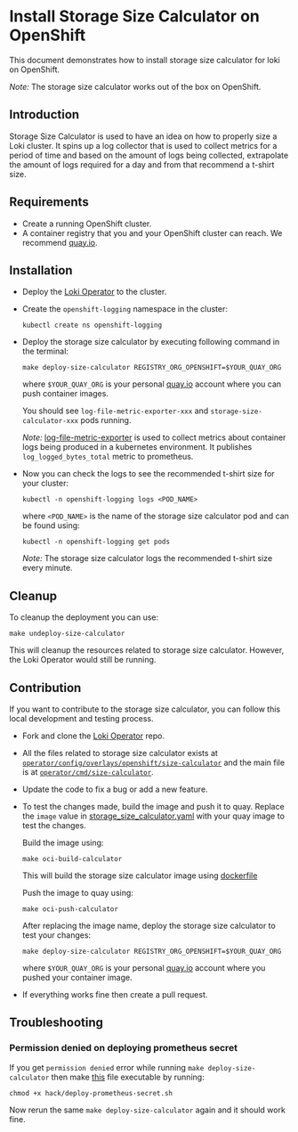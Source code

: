 # Install Storage Size Calculator on OpenShift

This document demonstrates how to install storage size calculator for loki on OpenShift.

_Note:_ The storage size calculator works out of the box on OpenShift.

## Introduction

Storage Size Calculator is used to have an idea on how to properly size a Loki cluster. It spins up a log collector that is used to collect metrics for a period of time and based on the amount of logs being collected, extrapolate the amount of logs required for a day and from that recommend a t-shirt size.

## Requirements

* Create a running OpenShift cluster.
* A container registry that you and your OpenShift cluster can reach. We recommend [quay.io](https://quay.io/signin/).

## Installation

* Deploy the [Loki Operator](https://github.com/agardiman/loki/blob/main/operator/docs/operator/hack_loki_operator.md#hacking-on-loki-operator-on-openshift) to the cluster.

* Create the `openshift-logging` namespace in the cluster:

  ```console
  kubectl create ns openshift-logging
  ```

* Deploy the storage size calculator by executing following command in the terminal:

  ```console
  make deploy-size-calculator REGISTRY_ORG_OPENSHIFT=$YOUR_QUAY_ORG
  ```

  where `$YOUR_QUAY_ORG` is your personal [quay.io](https://quay.io) account where you can push container images.

  You should see `log-file-metric-exporter-xxx` and `storage-size-calculator-xxx` pods running.

  _Note:_ [log-file-metric-exporter](https://github.com/ViaQ/log-file-metric-exporter) is used to collect metrics about container logs being produced in a kubernetes environment. It publishes `log_logged_bytes_total` metric to prometheus.

* Now you can check the logs to see the recommended t-shirt size for your cluster:

  ```console
  kubectl -n openshift-logging logs <POD_NAME>
  ```

  where `<POD_NAME>` is the name of the storage size calculator pod and can be found using:

  ```console
  kubectl -n openshift-logging get pods
  ```

  _Note:_ The storage size calculator logs the recommended t-shirt size every minute.

## Cleanup

To cleanup the deployment you can use:

```console
make undeploy-size-calculator
```

This will cleanup the resources related to storage size calculator. However, the Loki Operator would still be running.

## Contribution

If you want to contribute to the storage size calculator, you can follow this local development and testing process.

* Fork and clone the [Loki Operator](https://github.com/agardiman/loki/tree/main/operator) repo.

* All the files related to storage size calculator exists at [`operator/config/overlays/openshift/size-calculator`](https://github.com/agardiman/loki/tree/main/operator/config/overlays/openshift/size-calculator) and the main file is at [`operator/cmd/size-calculator`](https://github.com/agardiman/loki/tree/main/operator/cmd/size-calculator).

* Update the code to fix a bug or add a new feature.

* To test the changes made, build the image and push it to quay. Replace the `image` value in [storage_size_calculator.yaml](https://github.com/agardiman/loki/blob/main/operator/config/overlays/openshift/size-calculator/storage_size_calculator.yaml) with your quay image to test the changes.

  Build the image using:

  ```console
  make oci-build-calculator
  ```

  This will build the storage size calculator image using [dockerfile](https://github.com/agardiman/loki/blob/main/operator/calculator.Dockerfile)

  Push the image to quay using:

  ```console
  make oci-push-calculator
  ```

  After replacing the image name, deploy the storage size calculator to test your changes:

  ```console
  make deploy-size-calculator REGISTRY_ORG_OPENSHIFT=$YOUR_QUAY_ORG
  ```

  where `$YOUR_QUAY_ORG` is your personal [quay.io](https://quay.io) account where you pushed your container image.

* If everything works fine then create a pull request.

## Troubleshooting

### Permission denied on deploying prometheus secret

If you get `permission denied` error while running `make deploy-size-calculator` then make [this](https://github.com/agardiman/loki/blob/main/operator/hack/deploy-prometheus-secret.sh) file executable by running:

```console
chmod +x hack/deploy-prometheus-secret.sh
```

Now rerun the same `make deploy-size-calculator` again and it should work fine.
